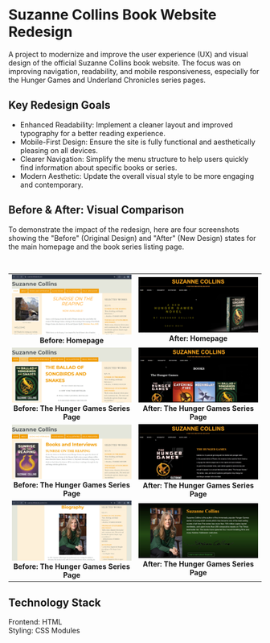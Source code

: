 # Suzanne Collins Book Website Redesign <br>
A project to modernize and improve the user experience (UX) and visual design of the official Suzanne Collins book website. The focus was on improving navigation, readability, and mobile responsiveness, especially for the Hunger Games and Underland Chronicles series pages.

## Key Redesign Goals
- Enhanced Readability: Implement a cleaner layout and improved typography for a better reading experience.
- Mobile-First Design: Ensure the site is fully functional and aesthetically pleasing on all devices.
- Clearer Navigation: Simplify the menu structure to help users quickly find information about specific books or series.
- Modern Aesthetic: Update the overall visual style to be more engaging and contemporary.

## Before & After: Visual Comparison
To demonstrate the impact of the redesign, here are four screenshots showing the "Before" (Original Design) and "After" (New Design) states for the main homepage and the book series listing page.

<table width="100%">
  <tr>
    <td width="50%" align="center">
      <img src="Group14_F27WDCode/pic/before.png" alt="Before Redesign - Homepage" style="max-width:100%;" />
      <br>
      <strong>Before: Homepage</strong>
    </td>
    <td width="50%" align="center">
      <img src="Group14_F27WDCode/pic/after.png" alt="After Redesign - Homepage" style="max-width:100%;" />
      <br>
      <strong>After: Homepage</strong>
    </td>
  </tr>
  <tr>
    <td width="50%" align="center">
      <img src="Group14_F27WDCode/pic/before2_1.png" alt="Before Redesign - Series Page" style="max-width:100%;" />
      <br>
      <strong>Before: The Hunger Games Series Page</strong>
    </td>
    <td width="50%" align="center">
      <img src="Group14_F27WDCode/pic/after1.png" alt="After Redesign - Series Page" style="max-width:100%;" />
      <br>
      <strong>After: The Hunger Games Series Page</strong>
    </td>
  </tr>
 <br>
   <tr>
    <td width="50%" align="center">
      <img src="Group14_F27WDCode/pic/before2.png" alt="Before Redesign - Book Page" style="max-width:100%;" />
      <br>
      <strong>Before: The Hunger Games Series Page</strong>
    </td>
    <td width="50%" align="center">
      <img src="Group14_F27WDCode/pic/after3.png" alt="After Redesign - Book Page" style="max-width:100%;" />
      <br>
      <strong>After: The Hunger Games Series Page</strong>
    </td>
  </tr>
 <tr>
    <td width="50%" align="center">
      <img src="Group14_F27WDCode/pic/before4.png" alt="Before Redesign - Author Page" style="max-width:100%;" />
      <br>
      <strong>Before: The Hunger Games Series Page</strong>
    </td>
    <td width="50%" align="center">
      <img src="Group14_F27WDCode/pic/after4.png" alt="After Redesign - Author Page" style="max-width:100%;" />
      <br>
      <strong>After: The Hunger Games Series Page</strong>
    </td>
  </tr>
</table>

## Technology Stack
Frontend: HTML <br>
Styling: CSS Modules

